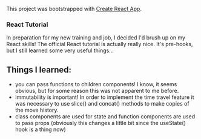 This project was bootstrapped with [Create React App](https://github.com/facebook/create-react-app).

### React Tutorial

In preparation for my new training and job, I decided I'd brush up on my React skills! The official React tutorial is actually really nice. It's pre-hooks, but I still learned some very useful things...

## Things I learned:

- you can pass functions to children components! I know, it seems obvious, but for some reason this was not apparent to me before.
- immutability is important! In order to implement the time travel feature it was necessary to use slice() and concat() methods to make copies of the move history.
- class components are used for state and function components are used to pass props (obviously this changes a little bit since the useState() hook is a thing now)
